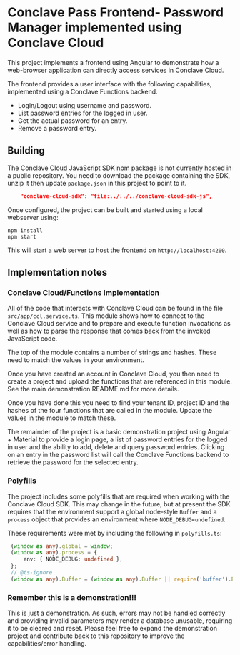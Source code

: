 # Conclave Pass Frontend- Password Manager implemented using Conclave Cloud
This project implements a frontend using Angular to demonstrate how a
web-browser application can directly access services in Conclave Cloud.

The frontend provides a user interface with the following capabilities,
implemented using a Conclave Functions backend.

* Login/Logout using username and password.
* List password entries for the logged in user.
* Get the actual password for an entry.
* Remove a password entry.

## Building
The Conclave Cloud JavaScript SDK npm package is not currently hosted in a
public repository. You need to download the package containing the SDK, unzip it
then update `package.json` in this project to point to it.

```json
    "conclave-cloud-sdk": "file:../../../conclave-cloud-sdk-js",
```

Once configured, the project can be built and started using a local webserver using:

```
npm install
npm start
```

This will start a web server to host the frontend on `http://localhost:4200`.

## Implementation notes
### Conclave Cloud/Functions Implementation
All of the code that interacts with Conclave Cloud can be found in the file
`src/app/ccl.service.ts`. This module shows how to connect to the Conclave Cloud
service and to prepare and execute function invocations as well as how to parse
the response that comes back from the invoked JavaScript code.

The top of the module contains a number of strings and hashes. These need to
match the values in your environment.

Once you have created an account in Conclave Cloud, you then need to create a
project and upload the functions that are referenced in this module. See the
main demonstration README.md for more details.

Once you have done this you need to find your tenant ID, project ID and the
hashes of the four functions that are called in the module. Update the values in
the module to match these.

The remainder of the project is a basic demonstration project using Angular +
Material to provide a login page, a list of password entries for the logged in
user and the ability to add, delete and query password entries. Clicking on an
entry in the password list will call the Conclave Functions backend to retrieve
the password for the selected entry.

### Polyfills
The project includes some polyfills that are required when working with the
Conclave Cloud SDK. This may change in the future, but at present the SDK
requires that the environment support a global node-style `Buffer` and a
`process` object that provides an environment where `NODE_DEBUG=undefined`.

These requirements were met by including the following in `polyfills.ts`:

```typescript
 (window as any).global = window;
 (window as any).process = {
     env: { NODE_DEBUG: undefined },
 };
 // @ts-ignore
 (window as any).Buffer = (window as any).Buffer || require('buffer').Buffer;
 ```

### Remember this is a demonstration!!!
This is just a demonstration. As such, errors may not be handled correctly and
providing invalid parameters may render a database unusable, requiring it to be
cleared and reset. Please feel free to expand the demonstration project and
contribute back to this repository to improve the capabilities/error handling.
